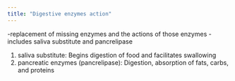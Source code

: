 ```yaml
---
title: "Digestive enzymes action"
---
```

-replacement of missing enzymes and the actions of those enzymes
-includes saliva substitute and pancrelipase
1) saliva substitute: Begins digestion of food and facilitates swallowing
2) pancreatic enzymes (pancrelipase): Digestion, absorption of fats, carbs, and proteins

